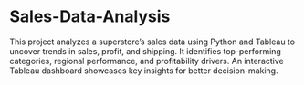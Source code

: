 # Sales-Data-Analysis
This project analyzes a superstore’s sales data using Python and Tableau to uncover trends in sales, profit, and shipping. It identifies top-performing categories, regional performance, and profitability drivers. An interactive Tableau dashboard showcases key insights for better decision-making.
